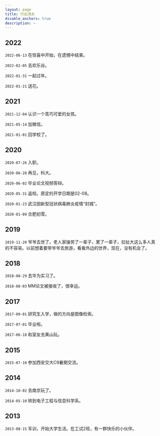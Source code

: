```yaml
---
layout: page
title: 行云流水
disable_anchors: true
description: ~
---
```


## 2022

`2022-06-13` 在惊喜中开始，在遗憾中结束。

`2022-02-05` 去欢乐谷。

`2022-01-31` 一起过年。

`2022-01-21` 送花。

## 2021

`2021-12-04` 认识一个乖巧可爱的女孩。

`2021-05-14` 加微信。

`2021-01-01` 回学校了。

## 2020

`2020-07-26` 入职。

`2020-06-28` 再见，科大。

`2020-06-02` 毕业论文视频答辩。

`2020-05-31` 返校。原定的开学日期是02-08。

`2020-01-23` 武汉因新型冠状病毒肺炎疫情“封城”。

`2020-01-09` 合肥初雪。

## 2019

`2019-11-20` 爷爷去世了。老人家操劳了一辈子，累了一辈子，拉扯大这么多人真的不容易。以前想着要带爷爷去旅游，看看外边的世界，现在，没有机会了。

## 2018

`2018-08-29` 去华为实习了。

`2018-08-03` MM论文被接收了，很幸运。

## 2017

`2017-09-01` 研究生入学，做的方向是图像检索。

`2017-07-01` 毕业啦。

`2017-06-18` 和室友去黄山玩。

## 2015

`2015-07-10` 参加西安交大C9暑期交流。

## 2014

`2014-10-02` 去南京玩了。

`2014-05-10` 转到电子工程与信息科学系。

## 2013

`2013-08-15` 军训，开始大学生活。在工试2班，有一群快乐的小伙伴。


<!-- ## 2008 大事记

> 关键词：`众志成城`，`多难兴邦`。

- 年初，南方特大雪灾冰灾，交通瘫痪，很多人回不了家过年。

- 2月5日，“感动中国2007年度十大人物”揭晓，钱学森——民族脊梁。

- 3月14日，西藏发生大规模打砸抢烧暴力事件。

- 5月12日14时28分4.0秒四川汶川发生8.0级大地震；截至2008年9月25日12时，汶川地震已确认69277人遇难，374643人受伤，失踪17923人；国务院决定5月19日至21日全国哀悼日。

- 8月8日，第29届北京奥运会开幕；《北京欢迎你》广为传唱；中国队51枚金牌位列金牌榜首位。

- 9月1日，全国范围内全面免除城市义务教育阶段学生学杂费。

- 9月9日，三鹿奶粉事件爆发。

- 9月25日，神舟七号载人飞船发射成功。

- 全球金融危机。 -->
